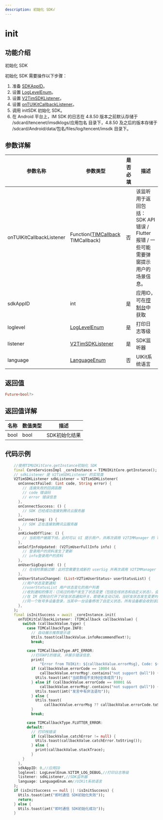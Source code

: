 ```yaml
---
description: 初始化 SDK√
---
```


# init

## 功能介绍

初始化 SDK

初始化 SDK 需要操作以下步骤：

1. 准备 [SDKAppID](https://cloud.tencent.com/login)。
2. 设置 [LogLevelEnum](../../api/enums/loglevelenum.md)。
3. 设置 [V2TimSDKListener](../../api/guan-jian-lei/listener/v2timsdklistener.md)。
4. 设置 [onTUIKitCallbackListener](TIMCallback.md)。
5. 调用 initSDK 初始化 SDK。
6. 在 Android 平台上，IM SDK 的日志在 4.8.50 版本之前默认存储于 /sdcard/tencenet/imsdklogs/应用包名 目录下，4.8.50 及之后的版本存储于 /sdcard/Android/data/包名/files/log/tencent/imsdk 目录下。

## 参数详解

| 参数名称     | 参数类型                                                              | 是否必填 | 描述                                                    |
| -------- | ----------------------------------------------------------------- | ---- | ----------------------------------------------------- |
| onTUIKitCallbackListener | Function([TIMCallback](TIMCallback.md) TIMCallback)            | 否    | 该监听用于返回包括：SDK API 错误 / Flutter 报错 / 一些可能需要弹窗提示用户的场景信息。 | 
| sdkAppID | int                                         | 是    | 应用ID，可在[控制台](https://console.cloud.tencent.com/im)中获取 |
| loglevel | [LogLevelEnum](../../api/enums/loglevelenum.md)                          | 是    | 打印日志等级                                 |
| listener | [V2TimSDKListener](../../api/guan-jian-lei/listener/v2timsdklistener.md) | 是    | SDK监听器                                       |
| language | [LanguageEnum](LanguageEnum.md) | 否    | UIKit系统语言                                                |

## 返回值

```dart
Future<bool?>

```

## 返回值详解

| 名称   | 数值类型   | 描述                                                             |
| ---- | ------ | -------------------------------------------------------------- |
| bool | bool    | SDK初始化结果 |                                                       |

## 代码示例  &#x20;

```dart
    //使用TIMUIKitCore.getInstance初始化 SDK
    final CoreServicesImpl _coreInstance = TIMUIKitCore.getInstance();
    // sdkListener 是 V2TimSDKListener 的实现类
    V2TimSDKListener sdkListener = V2TimSDKListener(
      onConnectFailed: (int code, String error) {
        // 连接失败的回调函数
        // code 错误码
        // error 错误信息
      },
      onConnectSuccess: () {
        // SDK 已经成功连接到腾讯云服务器
      },
      onConnecting: () {
        // SDK 正在连接到腾讯云服务器
      },
      onKickedOffline: () {
        // 当前用户被踢下线，此时可以 UI 提示用户，并再次调用 V2TIMManager 的 login() 函数重新登录。
      },
      onSelfInfoUpdated: (V2TimUserFullInfo info) {
        // 登录用户的资料发生了更新
        // info登录用户的资料
      },
      onUserSigExpired: () {
        // 在线时票据过期：此时您需要生成新的 userSig 并再次调用 V2TIMManager 的 login() 函数重新登录。
      },
      onUserStatusChanged: (List<V2TimUserStatus> userStatusList) {
        //用户状态变更通知
        //userStatusList 用户状态变化的用户列表
        //收到通知的情况：订阅过的用户发生了状态变更（包括在线状态和自定义状态），会触发该回调
        //在 IM 控制台打开了好友状态通知开关，即使未主动订阅，当好友状态发生变更时，也会触发该回调
        //同一个账号多设备登录，当其中一台设备修改了自定义状态，所有设备都会收到该回调
      },
    );
    final isInitSuccess = await _coreInstance.init(
      onTUIKitCallbackListener: (TIMCallback callbackValue) {
        switch (callbackValue.type) {
          case TIMCallbackType.INFO:
            // 自动展示推荐提示语
            Utils.toast(callbackValue.infoRecommendText!);
            break;

          case TIMCallbackType.API_ERROR:
            //打印API的错误, 并展示错误信息.
            print(
                "Error from TUIKit: ${callbackValue.errorMsg}, Code: ${callbackValue.errorCode}");
            if (callbackValue.errorCode == 10004 &&
                callbackValue.errorMsg!.contains("not support @all")) {
              Utils.toast(imt("当前群组不支持@全体成员"));
            } else if (callbackValue.errorCode == 80001 &&
                callbackValue.errorMsg!.contains("not support @all")) {
              Utils.toast(imt("发言中有非法语句"));
            } else {
              Utils.toast(
                  callbackValue.errorMsg ?? callbackValue.errorCode.toString());
            }
            break;

          case TIMCallbackType.FLUTTER_ERROR:
          default:
            // 打印栈错误
            if (callbackValue.catchError != null) {
              Utils.toast(callbackValue.catchError.toString());
            } else {
              print(callbackValue.stackTrace);
            }
        }
      },
      sdkAppID: 0,//应用ID
      loglevel: LogLevelEnum.V2TIM_LOG_DEBUG,//打印日志等级
      listener: sdkListener,//SDK监听器
      language: LanguageEnum.en//UIKit系统语言
    );
    if (isInitSuccess == null || !isInitSuccess) {
      Utils.toast(imt("即时通信 SDK初始化失败"));
      return;
    } else {
      Utils.toast(imt("即时通信 SDK初始化成功"));
    }
```
